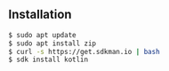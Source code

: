 ## Installation
```bash
$ sudo apt update
$ sudo apt install zip
$ curl -s https://get.sdkman.io | bash
$ sdk install kotlin
```



